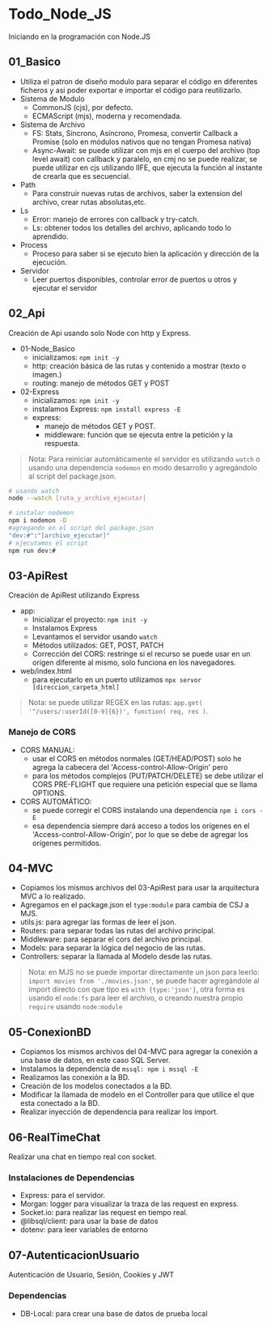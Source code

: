 # Todo_Node_JS

Iniciando en la programación con Node.JS
<!-- cSpell:disable -->

## 01_Basico
<!-- cSpell:enable -->
- Utiliza el patron de diseño modulo para separar el código en diferentes ficheros y asi poder exportar e importar el código para reutilizarlo.
- Sistema de Modulo
  - CommonJS (cjs), por defecto.
  - ECMAScript (mjs), moderna y recomendada.
- Sistema de Archivo
  - FS: Stats, Síncrono, Asíncrono, Promesa, convertir Callback a Promise (solo en módulos nativos que no tengan Promesa nativa)
  - Async-Await: se puede utilizar con mjs en el cuerpo del archivo (top level await) con callback y paralelo, en cmj no se puede realizar, se puede utilizar en cjs utilizando IIFE, que ejecuta la función al instante de crearla que es secuencial.
- Path
  - Para construir nuevas rutas de archivos, saber la extension del archivo, crear rutas absolutas,etc.
- Ls
  - Error: manejo de errores con callback y try-catch.
  - Ls: obtener todos los detalles del archivo, aplicando todo lo aprendido.
- Process
  - Proceso para saber si se ejecuto bien la aplicación y dirección de la ejecución.
- Servidor
  - Leer puertos disponibles, controlar error de puertos u otros y ejecutar el servidor

## 02_Api

Creación de Api usando solo Node con http y Express.

- 01-Node_Basico
  - inicializamos: `npm init -y`
  - http: creación básica de las rutas y contenido a mostrar (texto o imagen.)
  - routing: manejo de métodos GET y POST
- 02-Express
  - inicializamos: `npm init -y`
  - instalamos Express: `npm install express -E`
  - express:
    - manejo de métodos GET y POST.
    - middleware: función que se ejecuta entre la petición y la respuesta.

> Nota: Para reiniciar automáticamente el servidor es utilizando  `watch` o usando una dependencia `nodemon` en modo desarrollo y agregándolo al script del package.json.

```sh
# usando watch
node --watch [ruta_y_archivo_ejecutar]

# instalar nodemon
npm i nodemon -D
#agregando en el script del package.json
"dev:#":"[archivo_ejecutar]"
# ejecutamos el script
npm run dev:#
```

## 03-ApiRest

Creación de ApiRest utilizando Express

- app:
  - Inicializar el proyecto: `npm init -y`
  - Instalamos Express
  - Levantamos el servidor usando `watch`
  - Métodos utilizados: GET, POST, PATCH
  - Corrección del CORS: restringe si el recurso se puede usar en un origen diferente al mismo, solo funciona en los navegadores.
- web/index.html
  - para ejecutarlo en un puerto utilizamos `npx servor [direccion_carpeta_html]`

> Nota: se puede utilizar REGEX en las rutas: `app.get( '^/users/:userId([0-9]{6})', function( req, res )`.
>
### Manejo de CORS

- CORS MANUAL:
  - usar el CORS en métodos normales (GET/HEAD/POST) solo he agrega la cabecera del 'Access-control-Allow-Origin' pero
  - para los métodos complejos (PUT/PATCH/DELETE) se debe utilizar el CORS PRE-FLIGHT que requiere una petición especial que se llama OPTIONS.
- CORS AUTOMÁTICO:
  - se puede corregir el CORS instalando una dependencia `npm i cors -E`
  - esa dependencia siempre dará acceso a todos los orígenes en el 'Access-control-Allow-Origin', por lo que se debe de agregar los orígenes permitidos.

## 04-MVC

- Copiamos los mismos archivos del 03-ApiRest para usar la arquitectura MVC a lo realizado.
- Agregamos en el package.json el `type:module` para cambia de CSJ a MJS.
- utils.js: para agregar las formas de leer el json.
- Routers: para separar todas las rutas del archivo principal.
- Middleware: para separar el cors del archivo principal.
- Models: para separar la lógica del negocio de las rutas.
- Controllers: separar la llamada al Modelo desde las rutas.

> Nota: en MJS no se puede importar directamente un json para leerlo: `import movies from './movies.json'`, se puede hacer agregándole al import directo con que tipo es `with {type:'json'}`, otra forma es usando el `node:fs` para leer el archivo, o creando nuestra propio `require` usando `node:module`

## 05-ConexionBD

- Copiamos los mismos archivos del 04-MVC para agregar la conexión a una base de datos, en este caso SQL Server.
- Instalamos la dependencia de `mssql: npm i mssql -E`
- Realizamos las conexión a la BD.
- Creación de los modelos conectados a la BD.
- Modificar la llamada de modelo en el Controller para que utilice el que esta conectado a la BD.
- Realizar inyección de dependencia para realizar los import.

## 06-RealTimeChat

Realizar una chat en tiempo real con socket.

### Instalaciones de Dependencias

- Express: para el servidor.
- Morgan: logger para visualizar la traza de las request en express.
- Socket.io: para realizar las request en tiempo real.
- @libsql/client: para usar la base de datos
- dotenv: para leer variables de entorno

## 07-AutenticacionUsuario

Autenticación de Usuario, Sesión, Cookies y JWT

### Dependencias

- DB-Local: para crear una base de datos de prueba local
